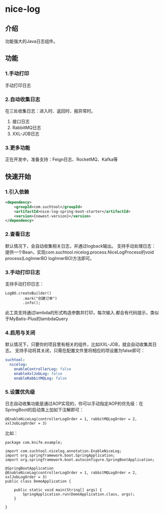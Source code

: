 # nice-log

## 介绍

功能强大的Java日志组件。

## 功能
### 1.手动打印

手动打印日志

### 2.自动收集日志
在三处收集日志：进入时、返回时、报异常时。

1. 接口日志
2. RabbitMQ日志
3. XXL-JOB日志

### 3.更多功能
正在开发中，准备支持：Feign日志、RocketMQ、Kafka等

## 快速开始

### 1.引入依赖
```xml
<dependency>
    <groupId>com.suchtool</groupId>
    <artifactId>nice-log-spring-boot-starter</artifactId>
    <version>{newest-version}</version>
</dependency>
```

### 2.查看日志
默认情况下，会自动收集相关日志，并通过logback输出。
支持手动处理日志：提供一个Bean，实现com.suchtool.nicelog.process.NiceLogProcess的void process(LogInnerBO logInnerBO)方法即可。

### 3.手动打印日志
支持手动打印日志：
```
LogBO.createBuilder()
        .mark("创建订单")
        .info();
```

此工具支持通过lambda的形式构造参数并打印，每次输入.都会有代码提示，类似于MyBatis-Plus的lambdaQuery

### 4.启用与关闭
默认情况下，只要你的项目里有相关的组件，比如XXL-JOB，就会自动收集其日志。
支持手动将其关闭，只需在配置文件里将相应的项设置为false即可：

```yaml
suchtool:
  nicelog:
    enableControllerLog: false
    enableXxlJobLog: false
    enableRabbitMQLog: false
```

### 5.设置优先级
日志自动收集功能是通过AOP实现的，你可以手动指定AOP的优先级：在SpringBoot的启动类上加如下注解即可：
```
@EnableNiceLog(controllerLogOrder = 1, rabbitMQLogOrder = 2, xxlJobLogOrder = 3)
```
比如：
```
package com.knife.example;

import com.suchtool.nicelog.annotation.EnableNiceLog;
import org.springframework.boot.SpringApplication;
import org.springframework.boot.autoconfigure.SpringBootApplication;

@SpringBootApplication
@EnableNiceLog(controllerLogOrder = 1, rabbitMQLogOrder = 2, xxlJobLogOrder = 3)
public class DemoApplication {

    public static void main(String[] args) {
        SpringApplication.run(DemoApplication.class, args);
    }

}
```

